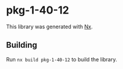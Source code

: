 # pkg-1-40-12

This library was generated with [Nx](https://nx.dev).

## Building

Run `nx build pkg-1-40-12` to build the library.
